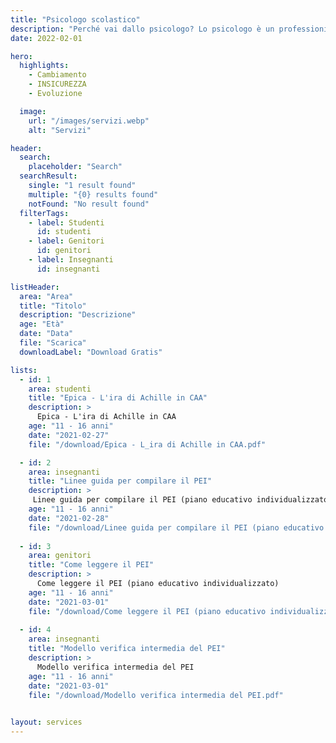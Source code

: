 ```yaml
---
title: "Psicologo scolastico"
description: "Perché vai dallo psicologo? Lo psicologo è un professionista del benessere psicofisico, qualificato nel fornire supporto in presenza o a distanza."
date: 2022-02-01

hero:
  highlights:
    - Cambiamento
    - INSICUREZZA
    - Evoluzione

  image:
    url: "/images/servizi.webp"
    alt: "Servizi"

header:
  search:
    placeholder: "Search"
  searchResult:
    single: "1 result found"
    multiple: "{0} results found"
    notFound: "No result found"
  filterTags:
    - label: Studenti
      id: studenti
    - label: Genitori
      id: genitori
    - label: Insegnanti
      id: insegnanti

listHeader:
  area: "Area"
  title: "Titolo"
  description: "Descrizione"
  age: "Età"
  date: "Data"
  file: "Scarica"
  downloadLabel: "Download Gratis"

lists:
  - id: 1
    area: studenti
    title: "Epica - L'ira di Achille in CAA"
    description: >
      Epica - L'ira di Achille in CAA
    age: "11 - 16 anni"
    date: "2021-02-27"
    file: "/download/Epica - L_ira di Achille in CAA.pdf"

  - id: 2
    area: insegnanti
    title: "Linee guida per compilare il PEI"
    description: >
     Linee guida per compilare il PEI (piano educativo individualizzato)
    age: "11 - 16 anni"
    date: "2021-02-28"
    file: "/download/Linee guida per compilare il PEI (piano educativo individualizzato).pdf"
  
  - id: 3
    area: genitori
    title: "Come leggere il PEI"
    description: >
      Come leggere il PEI (piano educativo individualizzato)
    age: "11 - 16 anni"
    date: "2021-03-01"
    file: "/download/Come leggere il PEI (piano educativo individualizzato).pdf"
  
  - id: 4 
    area: insegnanti
    title: "Modello verifica intermedia del PEI"
    description: >
      Modello verifica intermedia del PEI
    age: "11 - 16 anni"
    date: "2021-03-01"
    file: "/download/Modello verifica intermedia del PEI.pdf"
  

layout: services
---
```

